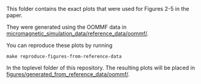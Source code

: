 This folder contains the exact plots that were used for Figures 2-5 in the paper.

They were generated using the OOMMF data in
[micromagnetic_simulation_data/reference_data/oommf/](../../micromagnetic_simulation_data/reference_data/oommf/).

You can reproduce these plots by running
```
make reproduce-figures-from-reference-data
```
In the toplevel folder of this repository. The resulting plots will be placed in
[figures/generated_from_reference_data/oommf/](../../figures/generated_from_reference_data/oommf/).